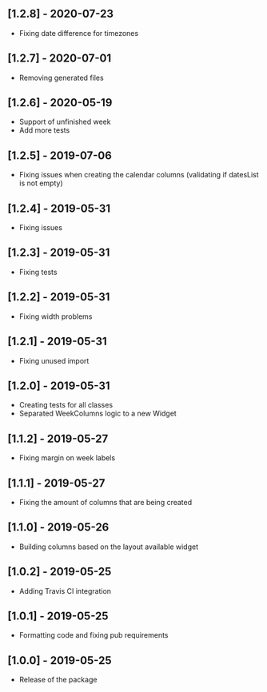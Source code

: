 ## [1.2.8] - 2020-07-23

* Fixing date difference for timezones

## [1.2.7] - 2020-07-01

* Removing generated files

## [1.2.6] - 2020-05-19

* Support of unfinished week
* Add more tests

## [1.2.5] - 2019-07-06

* Fixing issues when creating the calendar columns (validating if datesList is not empty)

## [1.2.4] - 2019-05-31

* Fixing issues

## [1.2.3] - 2019-05-31

* Fixing tests

## [1.2.2] - 2019-05-31

* Fixing width problems

## [1.2.1] - 2019-05-31

* Fixing unused import

## [1.2.0] - 2019-05-31

* Creating tests for all classes
* Separated WeekColumns logic to a new Widget

## [1.1.2] - 2019-05-27

* Fixing margin on week labels

## [1.1.1] - 2019-05-27

* Fixing the amount of columns that are being created

## [1.1.0] - 2019-05-26

* Building columns based on the layout available widget

## [1.0.2] - 2019-05-25

* Adding Travis CI integration

## [1.0.1] - 2019-05-25

* Formatting code and fixing pub requirements

## [1.0.0] - 2019-05-25

* Release of the package